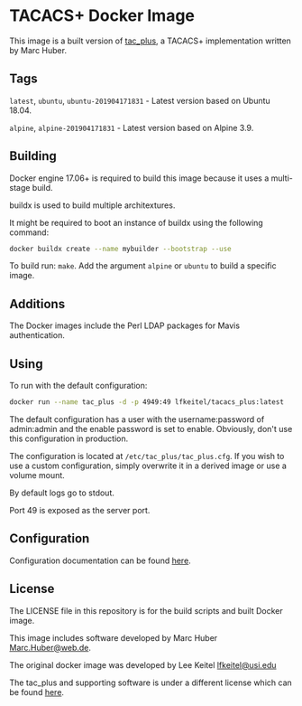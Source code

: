 # TACACS+ Docker Image

This image is a built version of
[tac_plus](http://www.pro-bono-publico.de/projects/), a TACACS+ implementation
written by Marc Huber.

## Tags

`latest`, `ubuntu`, `ubuntu-201904171831` - Latest version based on Ubuntu
18.04.

`alpine`, `alpine-201904171831` - Latest version based on Alpine 3.9.

## Building

Docker engine 17.06+ is required to build this image because it uses a
multi-stage build.

buildx is used to build multiple architextures.

It might be required to boot an instance of buildx using the following command:

```sh
docker buildx create --name mybuilder --bootstrap --use
```

 To build run: `make`. Add the argument `alpine` or `ubuntu`
to build a specific image.

## Additions

The Docker images include the Perl LDAP packages for Mavis authentication.

## Using

To run with the default configuration:

```sh
docker run --name tac_plus -d -p 4949:49 lfkeitel/tacacs_plus:latest
```

The default configuration has a user with the username:password of admin:admin
and the enable password is set to enable. Obviously, don't use this
configuration in production.

The configuration is located at `/etc/tac_plus/tac_plus.cfg`. If you wish to use
a custom configuration, simply overwrite it in a derived image or use a volume
mount.

By default logs go to stdout.

Port 49 is exposed as the server port.

## Configuration

Configuration documentation can be found
[here](http://www.pro-bono-publico.de/projects/unpacked/doc/tac_plus.pdf).

## License

The LICENSE file in this repository is for the build scripts and built Docker
image.

This image includes software developed by Marc Huber <Marc.Huber@web.de>.

The original docker image was developed by Lee Keitel <lfkeitel@usi.edu>

The tac_plus and supporting software is under a different license which can be
found [here](http://www.pro-bono-publico.de/projects/unpacked/LICENSE).
